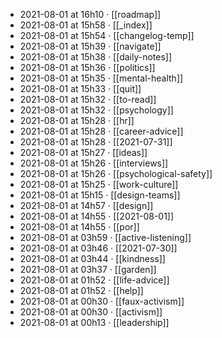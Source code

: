 - 2021-08-01 at 16h10 · [[roadmap]]
- 2021-08-01 at 15h58 · [[_index]]
- 2021-08-01 at 15h54 · [[changelog-temp]]
- 2021-08-01 at 15h39 · [[navigate]]
- 2021-08-01 at 15h38 · [[daily-notes]]
- 2021-08-01 at 15h36 · [[politics]]
- 2021-08-01 at 15h35 · [[mental-health]]
- 2021-08-01 at 15h33 · [[quit]]
- 2021-08-01 at 15h32 · [[to-read]]
- 2021-08-01 at 15h32 · [[psychology]]
- 2021-08-01 at 15h28 · [[hr]]
- 2021-08-01 at 15h28 · [[career-advice]]
- 2021-08-01 at 15h28 · [[2021-07-31]]
- 2021-08-01 at 15h27 · [[ideas]]
- 2021-08-01 at 15h26 · [[interviews]]
- 2021-08-01 at 15h26 · [[psychological-safety]]
- 2021-08-01 at 15h25 · [[work-culture]]
- 2021-08-01 at 15h15 · [[design-teams]]
- 2021-08-01 at 14h57 · [[design]]
- 2021-08-01 at 14h55 · [[2021-08-01]]
- 2021-08-01 at 14h55 · [[por]]
- 2021-08-01 at 03h59 · [[active-listening]]
- 2021-08-01 at 03h46 · [[2021-07-30]]
- 2021-08-01 at 03h44 · [[kindness]]
- 2021-08-01 at 03h37 · [[garden]]
- 2021-08-01 at 01h52 · [[life-advice]]
- 2021-08-01 at 01h52 · [[help]]
- 2021-08-01 at 00h30 · [[faux-activism]]
- 2021-08-01 at 00h30 · [[activism]]
- 2021-08-01 at 00h13 · [[leadership]]
